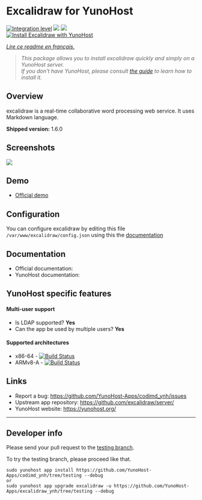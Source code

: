 # Excalidraw for YunoHost

[![Integration level](https://dash.yunohost.org/integration/excalidraw.svg)](https://dash.yunohost.org/appci/app/excalidraw) ![](https://ci-apps.yunohost.org/ci/badges/excalidraw.status.svg) ![](https://ci-apps.yunohost.org/ci/badges/excalidraw.maintain.svg)  
[![Install Excalidraw with YunoHost](https://install-app.yunohost.org/install-with-yunohost.png)](https://install-app.yunohost.org/?app=excalidraw)

*[Lire ce readme en français.](./README_fr.md)*

> *This package allows you to install excalidraw quickly and simply on a YunoHost server.  
If you don't have YunoHost, please consult [the guide](https://yunohost.org/#/install) to learn how to install it.*

## Overview
excalidraw is a real-time collaborative word processing web service. It uses Markdown language.

**Shipped version:** 1.6.0

## Screenshots

![](https://demo.excalidraw.org/screenshot.png)

## Demo

* [Official demo](https://excalidraw.com/)

## Configuration

You can configure excalidraw by editing this file `/var/www/excalidraw/config.json` using this the [documentation](https://github.com/excalidraw/server/blob/master/docs/configuration-config-file.md)

## Documentation

 * Official documentation: 
 * YunoHost documentation: 

## YunoHost specific features

#### Multi-user support

* Is LDAP supported? **Yes**
* Can the app be used by multiple users? **Yes**

#### Supported architectures

* x86-64 - [![Build Status](https://ci-apps.yunohost.org/ci/logs/excalidraw%20%28Apps%29.svg)](https://ci-apps.yunohost.org/ci/apps/excalidraw/)
* ARMv8-A - [![Build Status](https://ci-apps-arm.yunohost.org/ci/logs/excalidraw%20%28Apps%29.svg)](https://ci-apps-arm.yunohost.org/ci/apps/excalidraw/)

## Links

 * Report a bug: https://github.com/YunoHost-Apps/codimd_ynh/issues
 * Upstream app repository: https://github.com/excalidraw/server/
 * YunoHost website: https://yunohost.org/

---

Developer info
----------------

Please send your pull request to the [testing branch](https://github.com/YunoHost-Apps/excalidraw_ynh/tree/testing).

To try the testing branch, please proceed like that.
```
sudo yunohost app install https://github.com/YunoHost-Apps/codimd_ynh/tree/testing --debug
or
sudo yunohost app upgrade excalidraw -u https://github.com/YunoHost-Apps/excalidraw_ynh/tree/testing --debug
```
